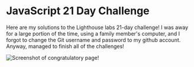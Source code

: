 # JavaScript 21 Day Challenge

Here are my solutions to the Lighthouse labs 21-day challenge! I was away for a large portion of the time, using a family member's computer, and I forgot to change the Git username and password to my github account. Anyway, managed to finish all of the challenges!

![Screenshot of congratulatory page!](https://github.com/DSep/JS-21DayChallenge/blob/master/Screenshot%20of%20congratulatory%20page.png "Finished!")
